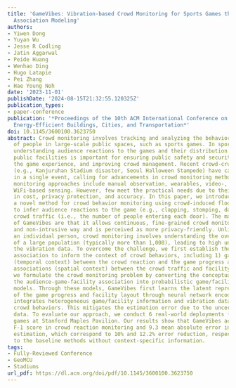 ```yaml
---
title: 'GameVibes: Vibration-based Crowd Monitoring for Sports Games through Audience-Game-Facility
  Association Modeling'
authors:
- Yiwen Dong
- Yuyan Wu
- Jesse R Codling
- Jatin Aggarwal
- Peide Huang
- Wenhao Ding
- Hugo Latapie
- Pei Zhang
- Hae Young Noh
date: '2023-11-01'
publishDate: '2024-08-15T21:32:55.120325Z'
publication_types:
- paper-conference
publication: '*Proceedings of the 10th ACM International Conference on Systems for
  Energy-Efficient Buildings, Cities, and Transportation*'
doi: 10.1145/3600100.3623750
abstract: Crowd monitoring involves tracking and analyzing the behavior of large groups
  of people in large-scale public spaces, such as sports games. In sports stadiums,
  understanding audience reactions to the games and their distribution around the
  public facilities is important for ensuring public safety and security, enhancing
  the game experience, and improving crowd management. Recent crowd-crushing incidents
  (e.g., Kanjuruhan Stadium disaster, Seoul Halloween Stampede) have caused 100+ deaths
  in a single event, calling for advancements in crowd monitoring methods. Existing
  monitoring approaches include manual observation, wearables, video-, audio-, and
  WiFi-based sensing. However, few meet the practical needs due to their limitations
  in cost, privacy protection, and accuracy. In this paper, we introduce GameVibes,
  a novel method for crowd behavior monitoring using crowd-induced floor vibrations
  to infer audience reactions to the game (e.g., clapping, stomping, dancing) and
  crowd traffic (i.e., the number of people entering each door). The main benefits
  of GameVibes are that it allows continuous, fine-grained crowd monitoring in a cost-effective
  and non-intrusive way and is perceived as more privacy-friendly. Unlike monitoring
  an individual person, crowd monitoring involves understanding the overall behavior
  of a large population (typically more than 1,000), leading to high uncertainty in
  the vibration data. To overcome the challenge, we first establish the game and facility
  association to inform the context of crowd behaviors, including 1) game associations
  (temporal context) between the crowd reaction and the game progress and 2) facility
  associations (spatial context) between the crowd traffic and facility layouts. Then,
  we formulate the crowd monitoring problem by converting the conceptual graph of
  the audience-game-facility association into probabilistic game/facility association
  models. Through these models, GameVibes first learns the latent representations
  of the game progress and facility layout through neural network encoders, and then
  integrates heterogeneous game/facility information and vibration data to estimate
  crowd behaviors. This mitigates the estimation error due to the uncertainty in vibration
  data. To evaluate our approach, we conduct 6 real-world deployments for NCAA Pac-12
  games at Stanford Maples Pavilion. Our results show that GameVibes achieves a 0.9
  F-1 score in crowd reaction monitoring and 9.3 mean absolute error in crowd traffic
  estimation, which correspond to 10% and 12.2% error reduction, respectively, compared
  to the baseline methods without context-specific information.
tags:
- Fully-Reviewed Conference
- GeoMCU
- Stadiums
url_pdf: https://dl.acm.org/doi/pdf/10.1145/3600100.3623750
---
```


